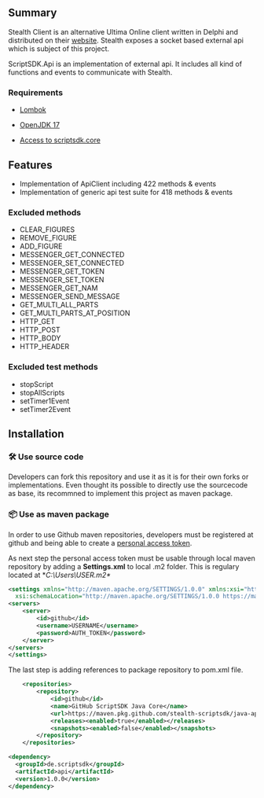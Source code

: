 ## Summary

Stealth Client is an alternative Ultima Online client written in Delphi and distributed on their [website](https://stealth.od.ua/ "website"). Stealth exposes a socket based external api which is subject of this project.

ScriptSDK.Api is an implementation of external api. It includes all kind of functions and events to communicate with Stealth. 

### Requirements

- [Lombok](https://projectlombok.org/ "Lombok")

- [OpenJDK 17](https://adoptium.net/ "OpenJDK 17") 

- [Access to scriptsdk.core](https://github.com/stealth-scriptsdk/java-core "Access to scriptsdk.core")

## Features

- Implementation of ApiClient including 422 methods & events
- Implementation of generic api test suite for 418 methods & events

### Excluded methods

- CLEAR_FIGURES
- REMOVE_FIGURE
- ADD_FIGURE
- MESSENGER_GET_CONNECTED
- MESSENGER_SET_CONNECTED
- MESSENGER_GET_TOKEN
- MESSENGER_SET_TOKEN
- MESSENGER_GET_NAM
- MESSENGER_SEND_MESSAGE
- GET_MULTI_ALL_PARTS
- GET_MULTI_PARTS_AT_POSITION
- HTTP_GET
- HTTP_POST
- HTTP_BODY
- HTTP_HEADER

### Excluded test methods
- stopScript
- stopAllScripts
- setTimer1Event
- setTimer2Event

## Installation

### 🛠 Use source code

Developers can fork this repository and use it as it is for their own forks or implementations. Even thought its possible to directly use the sourcecode as base, its recommned to implement this project as maven package.

### 📦 Use as maven package

In order to use Github maven repositories, developers must be registered at github and being able to create a [personal access token](https://docs.github.com/en/authentication/keeping-your-account-and-data-secure/creating-a-personal-access-token "personal access token").

As next step the personal access token must be usable through local maven repository by adding a **Settings.xml** to local .m2 folder. This is regulary located at **C:\Users\USER\.m2\**

```xml
<settings xmlns="http://maven.apache.org/SETTINGS/1.0.0" xmlns:xsi="http://www.w3.org/2001/XMLSchema-instance"
  xsi:schemaLocation="http://maven.apache.org/SETTINGS/1.0.0 https://maven.apache.org/xsd/settings-1.0.0.xsd">
<servers>
    <server>
        <id>github</id>
        <username>USERNAME</username>
        <password>AUTH_TOKEN</password>
    </server>
</servers>
</settings>
```

The last step is adding references to package repository to pom.xml file.

```xml
    <repositories>
        <repository>
            <id>github</id>
            <name>GitHub ScriptSDK Java Core</name>
            <url>https://maven.pkg.github.com/stealth-scriptsdk/java-api</url>
            <releases><enabled>true</enabled></releases>
            <snapshots><enabled>false</enabled></snapshots>
        </repository>
    </repositories>
```



```xml
<dependency>
  <groupId>de.scriptsdk</groupId>
  <artifactId>api</artifactId>
  <version>1.0.0</version>
</dependency>
```
